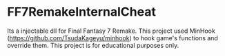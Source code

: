 # FF7RemakeInternalCheat
Its a injectable dll for Final Fantasy 7 Remake.
This project used MinHook (https://github.com/TsudaKageyu/minhook) to hook game's functions and override them.
This project is for educational purposes only.
